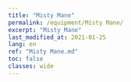 ```yaml
---
title: "Misty Mane"
permalink: /equipment/Misty Mane/
excerpt: "Misty Mane"
last_modified_at: 2021-01-25
lang: en
ref: "Misty Mane.md"
toc: false
classes: wide
---
```


